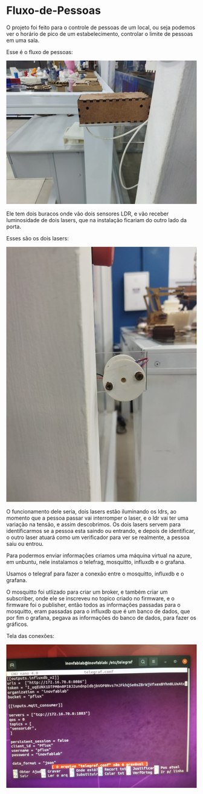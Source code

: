# Fluxo-de-Pessoas

O projeto foi feito para o controle de pessoas de um local, ou seja podemos ver o horário de pico de um estabelecimento, controlar o limite de pessoas em uma sala.

Esse é o fluxo de pessoas:

![](https://github.com/JoaoVictorT/Fluxo-de-Pessoas/blob/main/FluxoDePessoas.jpeg)


Ele tem dois buracos onde vão dois sensores LDR, e vão receber luminosidade de dois lasers, que na instalação ficariam do outro lado da porta.

Esses são os dois lasers:

![](https://github.com/JoaoVictorT/Fluxo-de-Pessoas/blob/main/Laser.jpeg)

O funcionamento dele seria, dois lasers estão iluminando os ldrs, ao momento que a pessoa passar vai interromper o laser, e o ldr vai ter uma variação na tensão, e assim descobrimos.
Os dois lasers servem para identificarmos se a pessoa esta saindo ou entrando, e depois de identificar, o outro laser atuará como um verificador para ver se realmente, a pessoa saiu ou entrou.


Para podermos enviar informações criamos uma máquina virtual na azure, em unbuntu, nele instalamos o telefrag, mosquitto, influxdb e o grafana.

Usamos o telegraf para fazer a conexão entre o mosquitto, influxdb e o grafana.

O mosquitto foi utlizado para criar um broker, e também criar um subscriber, onde ele se inscreveu no topico criado no firmware, e o firmware foi o publisher, então
todos as informações passadas para o mosquitto, eram passadas para o influxdb que é um banco de dados, que por fim o grafana, pegava as informações do banco de dados, para fazer os gráficos.

Tela das conexões:

![](https://github.com/JoaoVictorT/Fluxo-de-Pessoas/blob/main/telegraf.png)


